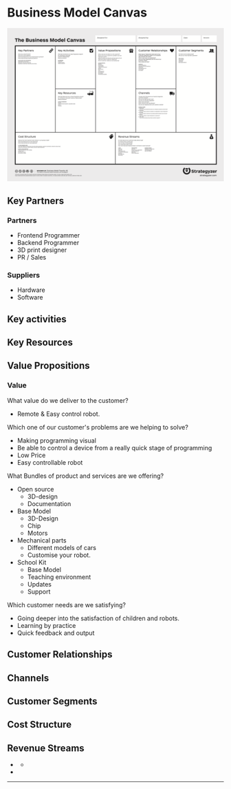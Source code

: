 # Business Model Canvas

![](../.gitbook/assets/business_model_canvas-2.png)

## Key Partners

### Partners

* Frontend Programmer
* Backend Programmer
* 3D print designer
* PR / Sales

### Suppliers

* Hardware 
* Software

## Key activities

## Key Resources

## Value Propositions 

### Value

What value do we deliver to the customer?

* Remote & Easy control robot.

Which one of our customer's problems are we helping to solve?

* Making programming visual
* Be able to control a device from a really quick stage of programming
* Low Price 
* Easy controllable robot 

What Bundles of product and services are we offering?

* Open source
  * 3D-design
  * Documentation
* Base Model
  * 3D-Design
  * Chip
  * Motors
* Mechanical parts 
  * Different models of cars
  * Customise your robot. 
* School Kit
  * Base Model
  * Teaching environment
  * Updates
  * Support 

Which customer needs are we satisfying? 

* Going deeper into the satisfaction of children and robots. 
* Learning by practice
* Quick feedback and output 

## Customer Relationships

## Channels

## Customer Segments

## Cost Structure 

## Revenue Streams

*  * 
* 


* * * * * 


